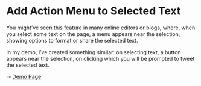 # Add Action Menu to Selected Text

You might’ve seen this feature in many online editors or blogs, where, when you select some text on the page, a menu appears near the selection, showing options to format or share the selected text.

In my demo, I’ve created something similar: on selecting text, a button appears near the selection, on clicking which you will be prompted to tweet the selected text.

&#x21e2; <a href="http://bit.ly/selectedTextMenu" target=_blank>Demo Page</a>
